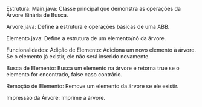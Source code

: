 Estrutura:
Main.java: Classe principal que demonstra as operações da Árvore Binária de Busca.

Arvore.java: Define a estrutura e operações básicas de uma ABB.

Elemento.java: Define a estrutura de um elemento/nó da árvore.

Funcionalidades:
Adição de Elemento: Adiciona um novo elemento à árvore. Se o elemento já existir, ele não será inserido novamente.

Busca de Elemento: Busca um elemento na árvore e retorna true se o elemento for encontrado, false caso contrário.

Remoção de Elemento: Remove um elemento da árvore se ele existir.

Impressão da Árvore: Imprime a árvore.
